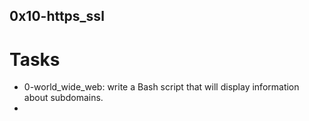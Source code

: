 ## 0x10-https_ssl

# Tasks
- 0-world_wide_web: write a Bash script that will display information about subdomains.
- 